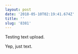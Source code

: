 ```yaml
---
layout: post
date: '2018-05-10T02:19:41.674Z'
title: ''
slug: '8381'
---
```

Testing text upload.

Yep, just text.
